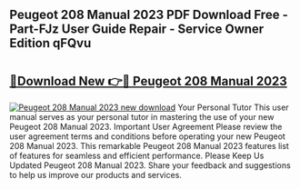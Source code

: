 ## Peugeot 208 Manual 2023 PDF Download Free - Part-FJz User Guide Repair - Service Owner Edition qFQvu

# <h2><a href="http://bc98144.oget.top/?id=Peugeot+208+Manual+2023">🔗Download New 👉🔴 Peugeot 208 Manual 2023</a></h2>

[![Peugeot 208 Manual 2023 new download](https://i.imgur.com/5g1atiW.png)](http://bc98144.oget.top/?id=Peugeot+208+Manual+2023)
Your Personal Tutor This user manual serves as your personal tutor in mastering the use of your new Peugeot 208 Manual 2023. Important User Agreement Please review the user agreement terms and conditions before operating your new Peugeot 208 Manual 2023. This remarkable Peugeot 208 Manual 2023 features list of features for seamless and efficient performance. Please Keep Us Updated Peugeot 208 Manual 2023. Share your feedback and suggestions to help us improve our products and services.
